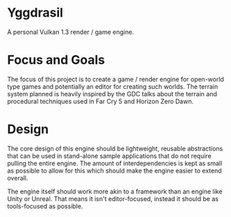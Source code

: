 # Yggdrasil
A personal Vulkan 1.3 render / game engine.

# Focus and Goals
The focus of this project is to create a game / render engine for open-world type games and potentially
an editor for creating such worlds. The terrain system planned is heavily inspired by the GDC talks
about the terrain and procedural techniques used in Far Cry 5 and Horizon Zero Dawn.

# Design
The core design of this engine should be lightweight, reusable abstractions that can be used in stand-alone
sample applications that do not require pulling the entire engine. The amount of interdependencies is kept
as small as possible to allow for this which should make the engine easier to extend overall.

The engine itself should work more akin to a framework than an engine like Unity or Unreal.
That means it isn't editor-focused, instead it should be as tools-focused as possible.
